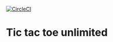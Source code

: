 [![CircleCI](https://circleci.com/gh/SHaaD94/tic-tac-toe-unlimited.svg?style=svg)](https://circleci.com/gh/SHaaD94/tic-tac-toe-unlimited)

# Tic tac toe unlimited
